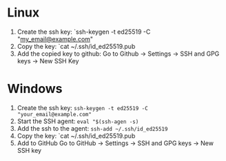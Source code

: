 # Linux
1. Create the ssh key: `ssh-keygen -t ed25519 -C "my_email@example.com"
2. Copy the key: `cat ~/.ssh/id_ed25519.pub
3. Add the copied key to github:
	Go to Github -> Settings -> SSH and GPG keys -> New SSH Key
# Windows 
1. Create the ssh key: `ssh-keygen -t ed25519 -C "your_email@example.com"`
2. Start the SSH agent: `eval "$(ssh-agen -s)`
3. Add the ssh to the agent: `ssh-add ~/.ssh/id_ed25519`
4. Copy the key: `cat ~/.ssh/id_ed25519.pub
5. Add to GitHub
	Go to GitHub → Settings → SSH and GPG keys → New SSH key
	